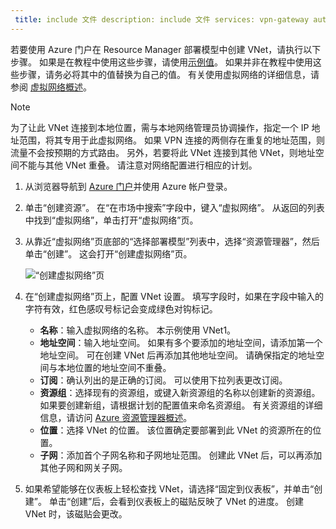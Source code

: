 ```yaml
---
 title: include 文件 description: include 文件 services: vpn-gateway author: cherylmc ms.service: vpn-gateway ms.topic: include origin.date: 04/04/2018 ms.date: 05/08/2018 ms.author: v-junlch ms.custom: include file
---
```

若要使用 Azure 门户在 Resource Manager 部署模型中创建 VNet，请执行以下步骤。 如果是在教程中使用这些步骤，请使用[示例值](#values)。 如果并非在教程中使用这些步骤，请务必将其中的值替换为自己的值。 有关使用虚拟网络的详细信息，请参阅 [虚拟网络概述](../articles/virtual-network/virtual-networks-overview.md)。

>[!NOTE]
>为了让此 VNet 连接到本地位置，需与本地网络管理员协调操作，指定一个 IP 地址范围，将其专用于此虚拟网络。 如果 VPN 连接的两侧存在重复的地址范围，则流量不会按预期的方式路由。 另外，若要将此 VNet 连接到其他 VNet，则地址空间不能与其他 VNet 重叠。 请注意对网络配置进行相应的计划。
>
>

1. 从浏览器导航到 [Azure 门户](http://portal.azure.cn)并使用 Azure 帐户登录。
2. 单击“创建资源”。 在“在市场中搜索”字段中，键入“虚拟网络”。 从返回的列表中找到“虚拟网络”，单击打开“虚拟网络”页。
3. 从靠近“虚拟网络”页底部的“选择部署模型”列表中，选择“资源管理器”，然后单击“创建”。 这会打开“创建虚拟网络”页。

   ![“创建虚拟网络”页](./media/vpn-gateway-create-virtual-network-portal-include/create-virtual-network.png "“创建虚拟网络”页")
1. 在“创建虚拟网络”页上，配置 VNet 设置。 填写字段时，如果在字段中输入的字符有效，红色感叹号标记会变成绿色对钩标记。

    - **名称**：输入虚拟网络的名称。 本示例使用 VNet1。
    - **地址空间**：输入地址空间。 如果有多个要添加的地址空间，请添加第一个地址空间。 可在创建 VNet 后再添加其他地址空间。 请确保指定的地址空间与本地位置的地址空间不重叠。
    - **订阅**：确认列出的是正确的订阅。 可以使用下拉列表更改订阅。
    - **资源组**：选择现有的资源组，或键入新资源组的名称以创建新的资源组。 如果要创建新组，请根据计划的配置值来命名资源组。 有关资源组的详细信息，请访问 [Azure 资源管理器概述](../articles/azure-resource-manager/resource-group-overview.md#resource-groups)。
    - **位置**：选择 VNet 的位置。 该位置确定要部署到此 VNet 的资源所在的位置。
    - **子网**：添加首个子网名称和子网地址范围。 创建此 VNet 后，可以再添加其他子网和网关子网。 

5. 如果希望能够在仪表板上轻松查找 VNet，请选择“固定到仪表板”，并单击“创建”。 单击“创建”后，会看到仪表板上的磁贴反映了 VNet 的进度。 创建 VNet 时，该磁贴会更改。

<!-- ms.date: 05/08/2018 -->